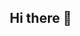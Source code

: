 ## Hi there 👋

<!--

**Here are some ideas to get you started:**

🙋‍♀️ A short introduction - what is your organization all about?
🌈 Contribution guidelines - how can the community get involved?
👩‍💻 Useful resources - where can the community find your docs? Is there anything else the community should know?
🍿 Fun facts - what does your team eat for breakfast?
🧙 Remember, you can do mighty things with the power of [Markdown](https://docs.github.com/github/writing-on-github/getting-started-with-writing-and-formatting-on-github/basic-writing-and-formatting-syntax)
-->
<!DOCTYPE html>
<html lang="en">
<head>
    <meta charset="UTF-8">
    <meta name="viewport" content="width=device-width, initial-scale=1.0">
    <title>BUY BAZAAR</title>
    <style>
        /* Base styles */
        * {
            margin: 0;
            padding: 0;
            box-sizing: border-box;
        }

        body {
            font-family: 'Arial', sans-serif;
            transition: background-color 0.3s, color 0.3s;
        }

        .dark-mode {
            background-color: #1a1a1a;
            color: white;
        }

        .light-mode {
            background-color: #f3f4f6;
            color: #333;
        }

        /* Header styles */
        header {
            padding: 1rem 2rem;
            background-color: #fff;
            box-shadow: 0 2px 4px rgba(0,0,0,0.1);
            display: flex;
            justify-content: space-between;
            align-items: center;
        }

        .dark-mode header {
            background-color: #2d2d2d;
            box-shadow: 0 2px 4px rgba(0,0,0,0.3);
        }

        header button {
            padding: 0.5rem 1rem;
            margin-left: 1rem;
            border: none;
            border-radius: 4px;
            background-color: #007bff;
            color: white;
            cursor: pointer;
        }

        /* Main layout */
        .container {
            display: grid;
            grid-template-columns: 250px 1fr;
            gap: 2rem;
            padding: 2rem;
        }

        /* Sidebar styles */
        aside {
            padding: 1rem;
            background-color: #fff;
            border-radius: 8px;
            box-shadow: 0 2px 4px rgba(0,0,0,0.1);
        }

        .dark-mode aside {
            background-color: #2d2d2d;
            box-shadow: 0 2px 4px rgba(0,0,0,0.3);
        }

        /* Product grid */
        .product-grid {
            display: grid;
            grid-template-columns: repeat(auto-fill, minmax(250px, 1fr));
            gap: 2rem;
        }

        .product-card {
            background-color: #fff;
            border-radius: 8px;
            padding: 1rem;
            text-align: center;
            box-shadow: 0 2px 4px rgba(0,0,0,0.1);
        }

        .dark-mode .product-card {
            background-color: #2d2d2d;
            box-shadow: 0 2px 4px rgba(0,0,0,0.3);
        }

        .product-card img {
            width: 100%;
            border-radius: 4px;
        }

        .product-card button {
            margin-top: 1rem;
            padding: 0.5rem 1rem;
            border: none;
            border-radius: 4px;
            background-color: #007bff;
            color: white;
            cursor: pointer;
        }

        .btn-admin {
            padding: 0.5rem 1rem;
            margin-left: 1rem;
            border: none;
            border-radius: 4px;
            background-color: #2d2d2d;
            color: white;
            text-decoration: none;
            cursor: pointer;
        }

        .dark-mode .btn-admin {
            background-color: #f3f4f6;
            color: #1a1a1a;
        }

        /* Add these new cart-related styles */
        .cart-modal {
            display: none;
            position: fixed;
            top: 0;
            left: 0;
            width: 100%;
            height: 100%;
            background-color: rgba(0, 0, 0, 0.5);
            justify-content: center;
            align-items: center;
            z-index: 1000;
        }

        .cart-content {
            background-color: white;
            padding: 2rem;
            border-radius: 8px;
            width: 90%;
            max-width: 600px;
            max-height: 80vh;
            overflow-y: auto;
        }

        .dark-mode .cart-content {
            background-color: #2d2d2d;
            color: white;
        }

        .cart-item {
            display: grid;
            grid-template-columns: 80px 1fr auto auto;
            gap: 1rem;
            align-items: center;
            padding: 1rem 0;
            border-bottom: 1px solid #eee;
        }

        .cart-item img {
            width: 80px;
            height: 80px;
            object-fit: cover;
            border-radius: 4px;
        }

        .cart-quantity {
            display: flex;
            align-items: center;
            gap: 0.5rem;
        }

        .cart-quantity button {
            padding: 0.25rem 0.5rem;
        }

        .cart-total {
            margin-top: 1rem;
            text-align: right;
            font-weight: bold;
            font-size: 1.2rem;
        }

        .cart-badge {
            background-color: #dc3545;
            color: white;
            border-radius: 50%;
            padding: 0.2rem 0.5rem;
            font-size: 0.8rem;
            position: absolute;
            top: -8px;
            right: -8px;
        }

        .cart-button {
            position: relative;
        }

        /* Add these payment-related styles */
        .payment-modal {
            display: none;
            position: fixed;
            top: 0;
            left: 0;
            width: 100%;
            height: 100%;
            background-color: rgba(0, 0, 0, 0.5);
            justify-content: center;
            align-items: center;
            z-index: 1001;
        }

        .payment-content {
            background-color: white;
            padding: 2rem;
            border-radius: 8px;
            width: 90%;
            max-width: 500px;
        }

        .dark-mode .payment-content {
            background-color: #2d2d2d;
            color: white;
        }

        .payment-methods {
            display: grid;
            grid-template-columns: repeat(2, 1fr);
            gap: 1rem;
            margin: 1rem 0;
        }

        .payment-method {
            padding: 1rem;
            border: 2px solid #ddd;
            border-radius: 8px;
            cursor: pointer;
            text-align: center;
            transition: all 0.3s;
        }

        .payment-method:hover {
            border-color: #007bff;
        }

        .payment-method.selected {
            border-color: #007bff;
            background-color: #f8f9fa;
        }

        .dark-mode .payment-method.selected {
            background-color: #3d3d3d;
        }

        .payment-form {
            margin-top: 1rem;
        }

        .payment-form .form-group {
            margin-bottom: 1rem;
        }

        .payment-form input {
            width: 100%;
            padding: 0.5rem;
            border: 1px solid #ddd;
            border-radius: 4px;
            font-size: 1rem;
        }

        .card-info {
            display: grid;
            grid-template-columns: 2fr 1fr 1fr;
            gap: 1rem;
        }
    </style>
</head>
<body class="light-mode">
    <!-- Header -->
    <header>
        <h1>BUY BAZAAR</h1>
        <div>
            <button>Search</button>
            <button class="cart-button" onclick="showCart()">
                Cart
                <span class="cart-badge" id="cartBadge">0</span>
            </button>
            <button>Profile</button>
            <button onclick="toggleDarkMode()">Toggle Dark Mode</button>
            <a href="admin.html" class="btn-admin">Admin Panel</a>
        </div>
    </header>

    <div class="container">
        <!-- Sidebar Filters -->
        <aside>
            <h2>Filters</h2>
            <p>Price Range</p>
            <input type="range" min="10" max="100">
        </aside>

        <!-- Product Grid -->
        <div class="product-grid">
            <div class="product-card">
                <img src="https://via.placeholder.com/150" alt="Product">
                <h2>Product 1</h2>
                <p>$20.00</p>
                <button>Add to Cart</button>
            </div>
            <div class="product-card">
                <img src="https://via.placeholder.com/150" alt="Product">
                <h2>Product 2</h2>
                <p>$25.00</p>
                <button>Add to Cart</button>
            </div>
            <div class="product-card">
                <img src="https://via.placeholder.com/150" alt="Product">
                <h2>Product 3</h2>
                <p>$30.00</p>
                <button>Add to Cart</button>
            </div>
            <div class="product-card">
                <img src="https://via.placeholder.com/150" alt="Product">
                <h2>Product 4</h2>
                <p>$15.00</p>
                <button>Add to Cart</button>
            </div>
            <div class="product-card">
                <img src="https://via.placeholder.com/150" alt="Product">
                <h2>Product 5</h2>
                <p>$40.00</p>
                <button>Add to Cart</button>
            </div>
            <div class="product-card">
                <img src="https://via.placeholder.com/150" alt="Product">
                <h2>Product 6</h2>
                <p>$35.00</p>
                <button>Add to Cart</button>
            </div>
        </div>
    </div>

    <!-- Add this before closing body tag -->
    <div class="cart-modal" id="cartModal">
        <div class="cart-content">
            <h2>Shopping Cart</h2>
            <div id="cartItems">
                <!-- Cart items will be inserted here -->
            </div>
            <div class="cart-total">
                Total: $<span id="cartTotal">0.00</span>
            </div>
            <div class="modal-buttons">
                <button class="btn btn-success" onclick="checkout()">Checkout</button>
                <button class="btn btn-primary" onclick="hideCart()">Continue Shopping</button>
            </div>
        </div>
    </div>

    <!-- Add this before closing body tag, after cart modal -->
    <div class="payment-modal" id="paymentModal">
        <div class="payment-content">
            <h2>Payment Method</h2>
            <div class="payment-methods">
                <div class="payment-method" onclick="selectPaymentMethod('card')">
                    <i class="fas fa-credit-card"></i>
                    <p>Credit Card</p>
                </div>
                <div class="payment-method" onclick="selectPaymentMethod('paypal')">
                    <i class="fab fa-paypal"></i>
                    <p>PayPal</p>
                </div>
            </div>
            
            <form id="cardPaymentForm" class="payment-form" style="display: none;" onsubmit="processPayment(event)">
                <div class="form-group">
                    <label for="cardName">Cardholder Name</label>
                    <input type="text" id="cardName" required>
                </div>
                <div class="form-group">
                    <label for="cardNumber">Card Number</label>
                    <input type="text" id="cardNumber" maxlength="16" required>
                </div>
                <div class="card-info">
                    <div class="form-group">
                        <label for="expiryDate">Expiry Date</label>
                        <input type="text" id="expiryDate" placeholder="MM/YY" maxlength="5" required>
                    </div>
                    <div class="form-group">
                        <label for="cvv">CVV</label>
                        <input type="text" id="cvv" maxlength="3" required>
                    </div>
                </div>
                <div class="modal-buttons">
                    <button type="submit" class="btn btn-success">Pay $<span id="paymentAmount">0.00</span></button>
                    <button type="button" class="btn btn-danger" onclick="hidePaymentModal()">Cancel</button>
                </div>
            </form>

            <div id="paypalPaymentForm" class="payment-form" style="display: none;">
                <p>You will be redirected to PayPal to complete your payment.</p>
                <div class="modal-buttons">
                    <button class="btn btn-success" onclick="processPayPalPayment()">Continue to PayPal</button>
                    <button class="btn btn-danger" onclick="hidePaymentModal()">Cancel</button>
                </div>
            </div>
        </div>
    </div>

    <!-- Add Font Awesome for payment icons -->
    <link rel="stylesheet" href="https://cdnjs.cloudflare.com/ajax/libs/font-awesome/5.15.4/css/all.min.css">

    <script>
        // Cart functionality
        let cart = [];

        // Update the products loading
        let products = [];
        
        function loadProducts() {
            const savedProducts = localStorage.getItem('storeProducts');
            if (savedProducts) {
                products = JSON.parse(savedProducts);
            } else {
                products = [
                    { id: 1, name: 'Product 1', price: 20.00, stock: 50 },
                    { id: 2, name: 'Product 2', price: 25.00, stock: 35 },
                    { id: 3, name: 'Product 3', price: 30.00, stock: 42 },
                    { id: 4, name: 'Product 4', price: 15.00, stock: 45 },
                    { id: 5, name: 'Product 5', price: 40.00, stock: 30 },
                    { id: 6, name: 'Product 6', price: 35.00, stock: 25 }
                ];
                localStorage.setItem('storeProducts', JSON.stringify(products));
            }
            updateProductGrid();
        }

        function updateProductGrid() {
            const productGrid = document.querySelector('.product-grid');
            productGrid.innerHTML = '';

            products.forEach(product => {
                const stockStatus = product.stock > 0 
                    ? `<button onclick="addToCart(${product.id}, '${product.name}', ${product.price})">Add to Cart</button>`
                    : '<button disabled>Out of Stock</button>';

                productGrid.innerHTML += `
                    <div class="product-card">
                        <img src="https://via.placeholder.com/150" alt="${product.name}">
                        <h2>${product.name}</h2>
                        <p>$${product.price.toFixed(2)}</p>
                        <p>Stock: ${product.stock}</p>
                        ${stockStatus}
                    </div>
                `;
            });
        }

        // Update addToCart to handle stock
        function addToCart(productId, name, price) {
            const product = products.find(p => p.id === productId);
            if (product.stock <= 0) {
                alert('Sorry, this item is out of stock!');
                return;
            }

            const existingItem = cart.find(item => item.id === productId);
            
            if (existingItem) {
                if (existingItem.quantity >= product.stock) {
                    alert('Sorry, no more items in stock!');
                    return;
                }
                existingItem.quantity += 1;
            } else {
                cart.push({
                    id: productId,
                    name: name,
                    price: price,
                    quantity: 1
                });
            }
            
            updateCartBadge();
            updateCartModal();
        }

        function updateCartBadge() {
            const totalItems = cart.reduce((sum, item) => sum + item.quantity, 0);
            document.getElementById('cartBadge').textContent = totalItems;
        }

        function updateCartModal() {
            const cartItems = document.getElementById('cartItems');
            cartItems.innerHTML = '';
            
            cart.forEach(item => {
                cartItems.innerHTML += `
                    <div class="cart-item">
                        <img src="https://via.placeholder.com/150" alt="${item.name}">
                        <div>
                            <h3>${item.name}</h3>
                            <p>$${item.price.toFixed(2)}</p>
                        </div>
                        <div class="cart-quantity">
                            <button onclick="updateQuantity(${item.id}, ${item.quantity - 1})">-</button>
                            <span>${item.quantity}</span>
                            <button onclick="updateQuantity(${item.id}, ${item.quantity + 1})">+</button>
                        </div>
                        <button class="btn btn-danger" onclick="removeFromCart(${item.id})">Remove</button>
                    </div>
                `;
            });

            const total = cart.reduce((sum, item) => sum + (item.price * item.quantity), 0);
            document.getElementById('cartTotal').textContent = total.toFixed(2);
        }

        function updateQuantity(productId, newQuantity) {
            if (newQuantity < 1) {
                removeFromCart(productId);
                return;
            }

            const item = cart.find(item => item.id === productId);
            if (item) {
                item.quantity = newQuantity;
                updateCartBadge();
                updateCartModal();
            }
        }

        function removeFromCart(productId) {
            cart = cart.filter(item => item.id !== productId);
            updateCartBadge();
            updateCartModal();
        }

        function showCart() {
            document.getElementById('cartModal').style.display = 'flex';
        }

        function hideCart() {
            document.getElementById('cartModal').style.display = 'none';
        }

        function checkout() {
            if (cart.length === 0) {
                alert('Your cart is empty!');
                return;
            }
            showPaymentModal();
        }

        function toggleDarkMode() {
            document.body.classList.toggle('dark-mode');
            document.body.classList.toggle('light-mode');
        }

        // Payment functionality
        function showPaymentModal() {
            const total = cart.reduce((sum, item) => sum + (item.price * item.quantity), 0);
            document.getElementById('paymentAmount').textContent = total.toFixed(2);
            document.getElementById('paymentModal').style.display = 'flex';
            hideCart();
        }

        function hidePaymentModal() {
            document.getElementById('paymentModal').style.display = 'none';
            document.getElementById('cardPaymentForm').style.display = 'none';
            document.getElementById('paypalPaymentForm').style.display = 'none';
            showCart();
        }

        function selectPaymentMethod(method) {
            const methods = document.querySelectorAll('.payment-method');
            methods.forEach(m => m.classList.remove('selected'));
            
            if (method === 'card') {
                document.querySelector('.payment-method:first-child').classList.add('selected');
                document.getElementById('cardPaymentForm').style.display = 'block';
                document.getElementById('paypalPaymentForm').style.display = 'none';
            } else {
                document.querySelector('.payment-method:last-child').classList.add('selected');
                document.getElementById('cardPaymentForm').style.display = 'none';
                document.getElementById('paypalPaymentForm').style.display = 'block';
            }
        }

        function processPayment(event) {
            event.preventDefault();
            // In a real application, you would send the payment details to a secure server
            completePayment();
        }

        function processPayPalPayment() {
            // In a real application, you would redirect to PayPal
            completePayment();
        }

        function completePayment() {
            alert('Payment successful! Thank you for your purchase.');
            cart = [];
            updateCartBadge();
            updateCartModal();
            hidePaymentModal();
        }

        // Add input validation for card details
        document.getElementById('cardNumber').addEventListener('input', function(e) {
            this.value = this.value.replace(/\D/g, '');
        });

        document.getElementById('cvv').addEventListener('input', function(e) {
            this.value = this.value.replace(/\D/g, '');
        });

        document.getElementById('expiryDate').addEventListener('input', function(e) {
            this.value = this.value
                .replace(/\D/g, '')
                .replace(/(\d{2})(\d)/, '$1/$2')
                .replace(/(\d{2}\/\d{2}).*/, '$1');
        });

        // Load products when page loads
        loadProducts();
    </script>
</body>
</html>

